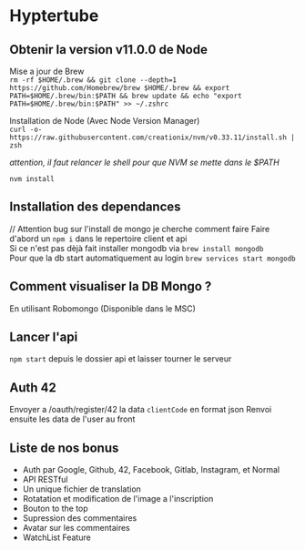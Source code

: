 # Hyptertube

## Obtenir la version v11.0.0 de Node
Mise a jour de Brew <br>
`rm -rf $HOME/.brew && git clone --depth=1 https://github.com/Homebrew/brew $HOME/.brew && export PATH=$HOME/.brew/bin:$PATH && brew update && echo "export PATH=$HOME/.brew/bin:$PATH" >> ~/.zshrc`

Installation de Node (Avec Node Version Manager) <br>
```curl -o- https://raw.githubusercontent.com/creationix/nvm/v0.33.11/install.sh | zsh```

*attention, il faut relancer le shell pour que NVM se mette dans le $PATH*

```nvm install```

## Installation des dependances
// Attention bug sur l'install de mongo je cherche comment faire
Faire d'abord un `npm i` dans le repertoire client et api <br>
Si ce n'est pas dèjà fait installer mongodb via `brew install mongodb` <br>
Pour que la db start automatiquement au login `brew services start mongodb` <br>

## Comment visualiser la DB Mongo ?
En utilisant Robomongo (Disponible dans le MSC)

## Lancer l'api
`npm start` depuis le dossier api et laisser tourner le serveur

## Auth 42
Envoyer a /oauth/register/42 la data `clientCode` en format json
Renvoi ensuite les data de l'user au front

## Liste de nos bonus
- Auth par Google, Github, 42, Facebook, Gitlab, Instagram, et Normal
- API RESTful
- Un unique fichier de translation
- Rotatation et modification de l'image a l'inscription
- Bouton to the top
- Supression des commentaires
- Avatar sur les commentaires
- WatchList Feature
